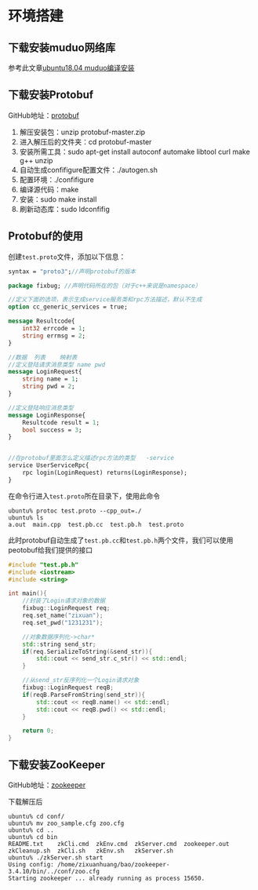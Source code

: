 # 环境搭建

## 下载安装muduo网络库

参考此文章[ubuntu18.04 muduo编译安装](https://blog.csdn.net/u013944212/article/details/88086804?spm=1001.2101.3001.6650.5&utm_medium=distribute.pc_relevant.none-task-blog-2%7Edefault%7ECTRLIST%7ERate-5-88086804-blog-122089545.235%5Ev31%5Epc_relevant_default_base3&depth_1-utm_source=distribute.pc_relevant.none-task-blog-2%7Edefault%7ECTRLIST%7ERate-5-88086804-blog-122089545.235%5Ev31%5Epc_relevant_default_base3&utm_relevant_index=8)

## 下载安装Protobuf

GitHub地址：[protobuf](https://github.com/protocolbuffers/protobuf)

1. 解压安装包：unzip protobuf-master.zip
2. 进入解压后的文件夹：cd protobuf-master
3. 安装所需工具：sudo apt-get install autoconf automake libtool curl make g++ unzip
4. 自动生成confifigure配置文件：./autogen.sh
5. 配置环境：./confifigure 
6. 编译源代码：make
7. 安装：sudo make install
8. 刷新动态库：sudo ldconfifig

## Protobuf的使用

创建`test.proto`文件，添加以下信息：

```protobuf
syntax = "proto3";//声明protobuf的版本

package fixbug; //声明代码所在的包（对于c++来说是namespace）

//定义下面的选项，表示生成service服务类和rpc方法描述，默认不生成
option cc_generic_services = true;

message Resultcode{
    int32 errcode = 1;
    string errmsg = 2;
}

//数据  列表    映射表
//定义登陆请求消息类型 name pwd
message LoginRequest{
    string name = 1;
    string pwd = 2;
}

//定义登陆响应消息类型
message LoginResponse{
    Resultcode result = 1;
    bool success = 3;
}


//在protobuf里面怎么定义描述rpc方法的类型   -service
service UserServiceRpc{
    rpc login(LoginRequest) returns(LoginResponse);
}
```

在命令行进入`test.proto`所在目录下，使用此命令

```shell
ubuntu% protoc test.proto --cpp_out=./
ubuntu% ls                            
a.out  main.cpp  test.pb.cc  test.pb.h	test.proto
```

此时protobuf自动生成了`test.pb.cc`和`test.pb.h`两个文件，我们可以使用peotobuf给我们提供的接口

```c++
#include "test.pb.h"
#include <iostream>
#include <string>

int main(){
    //封装了Login请求对象的数据
    fixbug::LoginRequest req;
    req.set_name("zixuan");
    req.set_pwd("1231231");

    //对象数据序列化->char*
    std::string send_str;
    if(req.SerializeToString(&send_str)){
        std::cout << send_str.c_str() << std::endl;
    }

    //从send_str反序列化一个Login请求对象
    fixbug::LoginRequest reqB;
    if(reqB.ParseFromString(send_str)){
        std::cout << reqB.name() << std::endl;
        std::cout << reqB.pwd() << std::endl;
    }

    return 0;
}
```

## 下载安装ZooKeeper

GitHub地址：[zookeeper](https://github.com/apache/zookeeper)

下载解压后

```shell
ubuntu% cd conf/
ubuntu% mv zoo_sample.cfg zoo.cfg
ubuntu% cd ..
ubuntu% cd bin 
README.txt    zkCli.cmd  zkEnv.cmd  zkServer.cmd  zookeeper.out
zkCleanup.sh  zkCli.sh	 zkEnv.sh   zkServer.sh
ubuntu% ./zkServer.sh start
Using config: /home/zixuanhuang/bao/zookeeper-3.4.10/bin/../conf/zoo.cfg
Starting zookeeper ... already running as process 15650.
```

